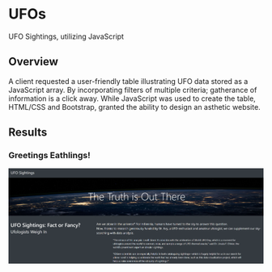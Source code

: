 # UFOs

UFO Sightings, utilizing JavaScript

## Overview

A client requested a user-friendly table illustrating UFO data stored as a JavaScript array. By incorporating filters of multiple criteria; gatherance of information is a click away. While JavaScript was used to create the table, HTML/CSS and Bootstrap, granted the ability to design an asthetic website.

## Results

### Greetings Eathlings!

![top](/static/images/top.png)

